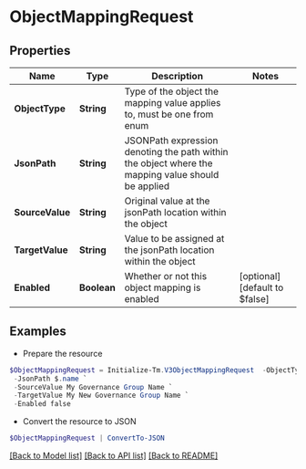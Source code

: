 # ObjectMappingRequest
## Properties

Name | Type | Description | Notes
------------ | ------------- | ------------- | -------------
**ObjectType** | **String** | Type of the object the mapping value applies to, must be one from enum | 
**JsonPath** | **String** | JSONPath expression denoting the path within the object where the mapping value should be applied | 
**SourceValue** | **String** | Original value at the jsonPath location within the object | 
**TargetValue** | **String** | Value to be assigned at the jsonPath location within the object | 
**Enabled** | **Boolean** | Whether or not this object mapping is enabled | [optional] [default to $false]

## Examples

- Prepare the resource
```powershell
$ObjectMappingRequest = Initialize-Tm.V3ObjectMappingRequest  -ObjectType IDENTITY `
 -JsonPath $.name `
 -SourceValue My Governance Group Name `
 -TargetValue My New Governance Group Name `
 -Enabled false
```

- Convert the resource to JSON
```powershell
$ObjectMappingRequest | ConvertTo-JSON
```

[[Back to Model list]](../README.md#documentation-for-models) [[Back to API list]](../README.md#documentation-for-api-endpoints) [[Back to README]](../README.md)

